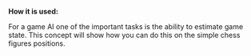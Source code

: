 **How it is used:**

For a game AI one of the important tasks is the ability to estimate game state.
This concept will show how you can do this on the simple chess figures positions.
